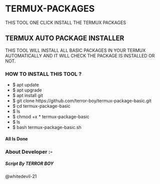 # TERMUX-PACKAGES
THIS TOOL ONE CLICK INSTALL THE TERMUX PACKAGES

<H2>TERMUX AUTO PACKAGE INSTALLER</H2>
THIS TOOL WILL INSTALL ALL BASIC PACKAGES IN YOUR TERMUX AUTOMATICALLY AND IT WILL CHECK THE PACKAGE IS INSTALLED OR NOT.

<H3>HOW TO INSTALL THIS TOOL ?</H3>
<UL>
  <LI>$ apt update</LI>
  <LI>$ apt upgrade</LI>
  <LI>$ apt install git</LI>
  <LI>$ git clone https://github.com/terror-boy/termux-package-basic.git</LI>
  <LI>$ cd termux-package-basic</LI>
  <LI>$ ls</LI>
  <LI>$ chmod +x * termux-package-basic</LI>
  <LI>$ ls</LI>
  <LI>$ bash termux-package-basic.sh</LI>
</UL>
<h4>All Is Done</h4>

<h3>About Developer :-</h3>
<h5>Script By TERROR BOY</h5>
@whitedevil-21
